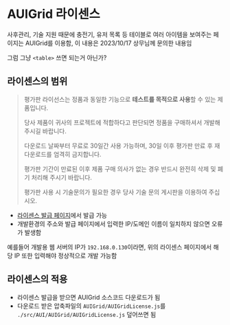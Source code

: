 # AUIGrid 라이센스

사후관리, 기술 지원 때문에 충전기, 유저 목록 등 테이블로 여러 아이템을 보여주는 페이지는 AUIGrid를 이용함, 이 내용은 2023/10/17 상무님께 문의한 내용임

그럼 그냥 `<table>` 쓰면 되는거 아닌가?

## 라이센스의 범위

> 평가판 라이선스는 정품과 동일한 기능으로 **테스트를 목적으로 사용**할 수 있는 제품입니다.
>
> 당사 제품이 귀사의 프로젝트에 적합하다고 판단되면 정품을 구매하셔서 개발해 주시길 바랍니다.
>
> 다운로드 날짜부터 무료로 30일간 사용 가능하며, 30일 이후 평가판 만료 후 재다운로드를 엄격히 금지합니다.
>
>  평가판 기간이 만료된 이후 제품 구매 의사가 없는 경우 반드시 완전히 삭제 및 폐기 처리해 주시기 바랍니다.
>
>  평가판 사용 시 기술문의가 필요한 경우 당사 기술 문의 게시판을 이용하여 주십시오.

* [라이센스 발급 페이지](https://www.auisoft.net/dcenter.html#)에서 발급 가능
* 개발환경의 주소와 발급 페이지에서 입력한 IP/도메인 이름이 일치하지 않으면 오류가 발생함

예를들어 개발용 웹 서버의 IP가 `192.168.0.130`이라면, 위의 라이센스 페이지에서 해당 IP 또한 입력해야 정상적으로 개발 가능함

## 라이센스의 적용

* 라이센스 발급을 받으면 AUIGrid 소스코드 다운로드가 됨
* 다운로드 받은 압축파일의 `AUIGrid/AUIGridLicense.js`를 `./src/AUI/AUIGrid/AUIGridLicense.js` 덮어쓰면 됨